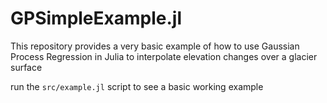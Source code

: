 # GPSimpleExample.jl

This repository provides a very basic example of how to use Gaussian Process Regression in Julia to interpolate elevation changes over a glacier surface

run the `src/example.jl` script to see a basic working example